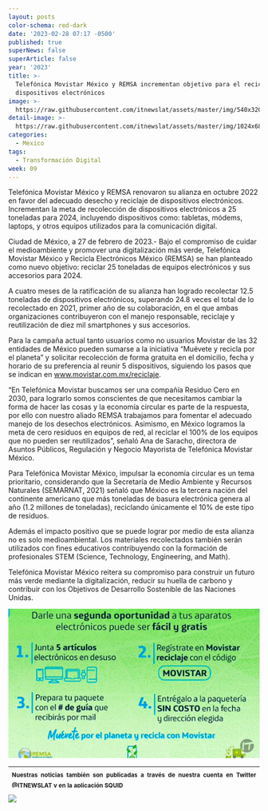 ```yaml
---
layout: posts
color-schema: red-dark
date: '2023-02-28 07:17 -0500'
published: true
superNews: false
superArticle: false
year: '2023'
title: >-
  Telefónica Movistar México y REMSA incrementan objetivo para el reciclaje de
  dispositivos electrónicos
image: >-
  https://raw.githubusercontent.com/itnewslat/assets/master/img/540x320/reciclaje-movistar-p.jpg
detail-image: >-
  https://raw.githubusercontent.com/itnewslat/assets/master/img/1024x680/reciclaje-movistar-g.jpg
categories:
  - Mexico
tags:
  - Transformación Digital
week: 09
---
```

Telefónica Movistar México y REMSA renovaron su alianza en octubre 2022 en favor del adecuado desecho y reciclaje de dispositivos electrónicos.
Incrementan la meta de recolección de dispositivos electrónicos a 25 toneladas para 2024, incluyendo dispositivos como: tabletas, módems, laptops, y otros equipos utilizados para la comunicación digital.
 
Ciudad de México, a 27 de febrero de 2023.- Bajo el compromiso de cuidar el medioambiente y promover una digitalización más verde, Telefónica Movistar México y Recicla Electrónicos México (REMSA) se han planteado como nuevo objetivo: reciclar 25 toneladas de equipos electrónicos y sus accesorios para 2024.
 
A cuatro meses de la ratificación de su alianza han logrado recolectar 12.5 toneladas de dispositivos electrónicos, superando 24.8 veces el total de lo recolectado en 2021, primer año de su colaboración, en el que ambas organizaciones contribuyeron con el manejo responsable, reciclaje y reutilización de diez mil smartphones y sus accesorios.
 
Para la campaña actual tanto usuarios como no usuarios Movistar de las 32 entidades de México pueden sumarse a la iniciativa “Muévete y recicla por el planeta” y solicitar recolección de forma gratuita en el domicilio, fecha y horario de su preferencia al reunir 5 dispositivos, siguiendo los pasos que se indican en www.movistar.com.mx/reciclaje.
 
“En Telefónica Movistar buscamos ser una compañía Residuo Cero en 2030, para lograrlo somos conscientes de que necesitamos cambiar la forma de hacer las cosas y la economía circular es parte de la respuesta, por ello con nuestro aliado REMSA trabajamos para fomentar el adecuado manejo de los desechos electrónicos. Asimismo, en México logramos la meta de cero residuos en equipos de red, al reciclar el 100% de los equipos que no pueden ser reutilizados”, señaló Ana de Saracho, directora de Asuntos Públicos, Regulación y Negocio Mayorista de Telefónica Movistar México.
 
Para Telefónica Movistar México, impulsar la economía circular es un tema prioritario, considerando que la Secretaría de Medio Ambiente y Recursos Naturales (SEMARNAT, 2021) señaló que México es la tercera nación del continente americano que más toneladas de basura electrónica genera al año (1.2 millones de toneladas), reciclando únicamente el 10% de este tipo de residuos.
 
Además el impacto positivo que se puede lograr por medio de esta alianza no es solo medioambiental. Los materiales recolectados también serán utilizados con fines educativos contribuyendo con la formación de profesionales STEM (Science, Technology, Engineering, and Math).
 
Telefónica Movistar México reitera su compromiso para construir un futuro más verde mediante la digitalización, reducir su huella de carbono y contribuir con los Objetivos de Desarrollo Sostenible de las Naciones Unidas.

![](https://raw.githubusercontent.com/itnewslat/assets/master/img/540x320/reciclaje-movistar-p.jpg)

<table style="height: 42px;" width="569">
<tbody>
<tr>
<td style="text-align: justify;"><sub><strong>Nuestras noticias también son publicadas a través de nuestra cuenta en Twitter <a href="https://twitter.com/itnewslat?lang=es">@ITNEWSLAT</a> y en la aplicación <a href="https://squidapp.co/en/">SQUID</a></strong></sub></td>
</tr>
</tbody>
</table>

<img src="https://tracker.metricool.com/c3po.jpg?hash=56f88a41e39ab42c063cc51676587a04"/>